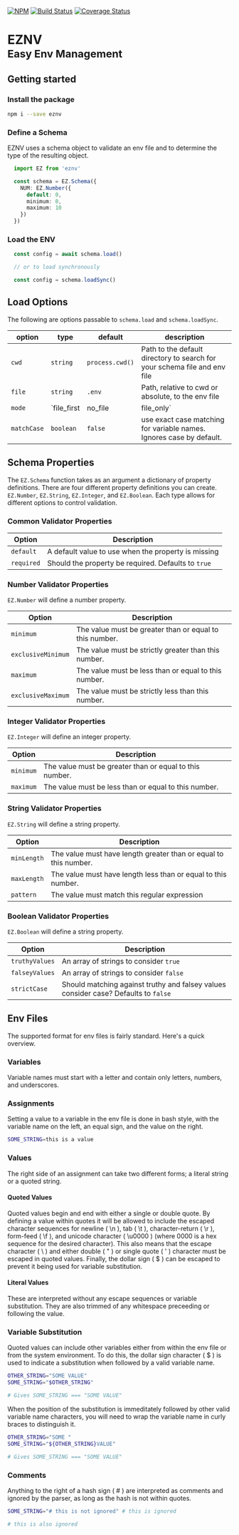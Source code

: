 [![NPM](https://img.shields.io/npm/v/eznv.svg)](https://www.npmjs.com/package/eznv)
[![Build Status](https://app.wercker.com/status/ec3f4b5f01f28116af446e14554db2e1/s/master)](https://app.wercker.com/project/byKey/ec3f4b5f01f28116af446e14554db2e1)
[![Coverage Status](https://coveralls.io/repos/github/codechaotic/eznv/badge.svg?branch=master)](https://coveralls.io/github/codechaotic/eznv?branch=master)

# **EZNV**<br /><small>Easy Env Management</small>

## Getting started

### Install the package

```sh
npm i --save eznv
```

### Define a Schema

EZNV uses a schema object to validate an env file and to determine the type of the resulting object.

```ts
  import EZ from 'eznv'

  const schema = EZ.Schema({
    NUM: EZ.Number({
      default: 0,
      minimum: 0,
      maximum: 10
    })
  })
```

### Load the ENV

```ts
  const config = await schema.load()

  // or to load synchronously

  const config = schema.loadSync()
```

## Load Options

The following are options passable to `schema.load` and `schema.loadSync`.

|option|type|default|description|
|------|----|-------|-----------|
|`cwd`|`string`|`process.cwd()`|Path to the default directory to search for your schema file and env file|
|`file`|`string`|`.env`|Path, relative to cwd or absolute, to the env file|
|`mode`|`file_first | no_file | file_only`|`file_first`|configure whether use the file only, process.env only, or both
|`matchCase`|`boolean`|`false`|use exact case matching for variable names. Ignores case by default. |


## Schema Properties

The `EZ.Schema` function takes as an argument a dictionary of property definitions. There are four different property definitions you can create. `EZ.Number`, `EZ.String`, `EZ.Integer`, and `EZ.Boolean`. Each type allows for different options to control validation.

### Common Validator Properties

|Option|Description|
|---|---|
|`default`|A default value to use when the property is missing|
|`required`|Should the property be required. Defaults to `true`|

### Number Validator Properties

`EZ.Number` will define a number property.

|Option|Description|
|---|---|
|`minimum`|The value must be greater than or equal to this number.|
|`exclusiveMinimum`|The value must be strictly greater than this number.|
|`maximum`|The value must be less than or equal to this number.|
|`exclusiveMaximum`|The value must be strictly less than this number.|

### Integer Validator Properties

`EZ.Integer` will define an integer property.

|Option|Description|
|---|---|
|`minimum`|The value must be greater than or equal to this number.|
|`maximum`|The value must be less than or equal to this number.|

### String Validator Properties

`EZ.String` will define a string property.

|Option|Description|
|---|---|
|`minLength`|The value must have length greater than or equal to this number.|
|`maxLength`|The value must have length less than or equal to this number.|
|`pattern`|The value must match this regular expression|

### Boolean Validator Properties

`EZ.Boolean` will define a string property.

|Option|Description|
|---|---|
|`truthyValues`|An array of strings to consider `true`|
|`falseyValues`|An array of strings to consider `false`|
|`strictCase`|Should matching against truthy and falsey values consider case? Defaults to `false`|

## Env Files

The supported format for env files is fairly standard. Here's a quick overview.

### Variables

Variable names must start with a letter and contain only letters, numbers, and underscores.

### Assignments

Setting a value to a variable in the env file is done in bash style, with the variable name on the left, an equal sign, and the value on the right.

```sh
SOME_STRING=this is a value
```

### Values

The right side of an assignment can take two different forms; a literal string or a quoted string.

#### Quoted Values

Quoted values begin and end with either a single or double quote. By defining a value within quotes it will be allowed to include the escaped character sequences for newline ( \n ), tab ( \t ), character-return ( \r ), form-feed ( \f ), and unicode character ( \u0000 ) (where 0000 is a hex sequence for the desired character). This also means that the escape character ( \ ) and either double ( " ) or single quote ( ' ) character must be escaped in quoted values. Finally, the dollar sign ( $ ) can be escaped to prevent it being used for variable substitution.

#### Literal Values

These are interpreted without any escape sequences or variable substitution. They are also trimmed of any whitespace preceeding or following the value.

### Variable Substitution

Quoted values can include other variables either from within the env file or from the system environment. To do this, the dollar sign character ( $ ) is used to indicate a substitution when followed by a valid variable name.

```sh
OTHER_STRING="SOME VALUE"
SOME_STRING="$OTHER_STRING"

# Gives SOME_STRING === "SOME VALUE"
```

When the position of the substitution is immeditately followed by other valid variable name characters, you will need to wrap the variable name in curly braces to distinguish it.

```sh
OTHER_STRING="SOME "
SOME_STRING="${OTHER_STRING}VALUE"

# Gives SOME_STRING === "SOME VALUE"
```

### Comments

Anything to the right of a hash sign ( # ) are interpreted as comments and ignored by the parser, as long as the hash is not within quotes.

```sh
SOME_STRING="# this is not ignored" # this is ignored

# this is also ignored
```
